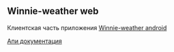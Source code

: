 ## Winnie-weather web
Клиентская часть приложения [Winnie-weather android](https://github.com/Monster-king/Winnie-weather)

[Апи документация](./winnie_api.yaml)
